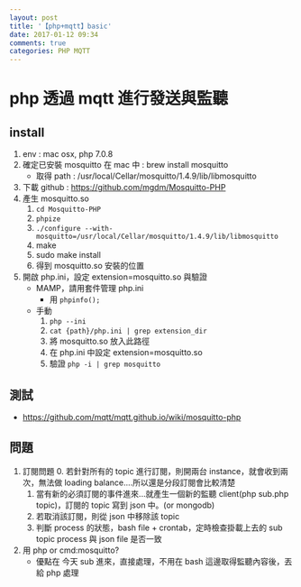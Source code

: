 ```yaml
---
layout: post
title: '【php+mqtt】basic'
date: 2017-01-12 09:34
comments: true
categories: PHP MQTT
---
```

# php 透過 mqtt 進行發送與監聽
## install 

1. env : mac osx, php 7.0.8
2. 確定已安裝 mosquitto 在 mac 中 : brew install mosquitto
	- 取得 path : /usr/local/Cellar/mosquitto/1.4.9/lib/libmosquitto
3. 下載 github : https://github.com/mgdm/Mosquitto-PHP
4. 產生 mosquitto.so
	1. `cd Mosquitto-PHP`
	2. `phpize`
	3. `./configure --with-mosquitto=/usr/local/Cellar/mosquitto/1.4.9/lib/libmosquitto` 
	4. make
	5. sudo make install
	6. 得到 mosquitto.so 安裝的位置
5. 開啟 php.ini，設定 extension=mosquitto.so 與驗證
	- MAMP，請用套件管理 php.ini
		- 用 `phpinfo();`
	- 手動
		1. `php --ini`
		2. `cat {path}/php.ini | grep extension_dir`
		3. 將 mosquitto.so 放入此路徑
		4. 在 php.ini 中設定 extension=mosquitto.so
		5. 驗證 `php -i | grep mosquitto`

## 測試

- https://github.com/mqtt/mqtt.github.io/wiki/mosquitto-php

## 問題

1. 訂閱問題
	0. 若針對所有的 topic 進行訂閱，則開兩台 instance，就會收到兩次，無法做 loading balance....所以還是分段訂閱會比較清楚
	1. 當有新的必須訂閱的事件進來...就產生一個新的監聽 client(php sub.php topic)，訂閱的 topic 寫到 json 中。(or mongodb)
	2. 若取消該訂閱，則從 json 中移除該 topic
	3. 判斷 process 的狀態，bash file + crontab，定時檢查掛載上去的 sub topic process 與 json file 是否一致
2. 用 php or cmd:mosquitto?
	- 優點在 今天 sub 進來，直接處理，不用在 bash 這邊取得監聽內容後，丟給 php 處理